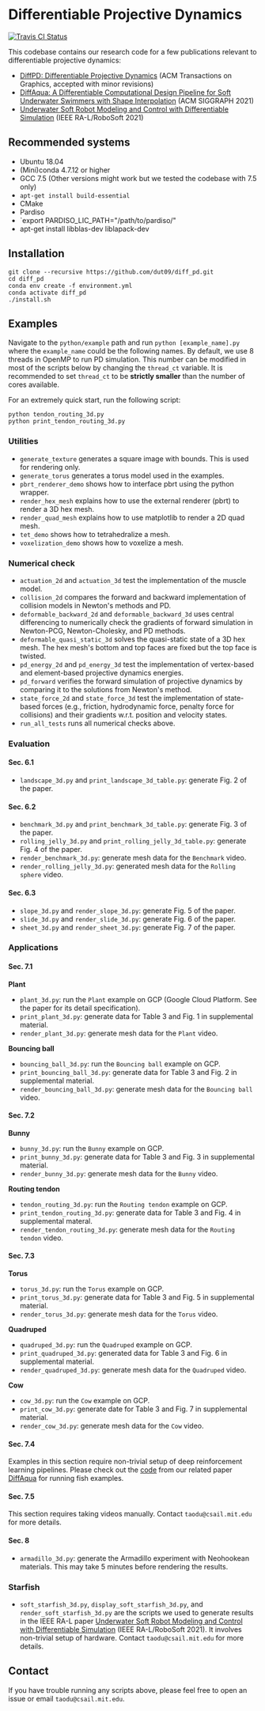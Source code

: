 # Differentiable Projective Dynamics

[![Travis CI Status](https://travis-ci.com/dut09/diff_pd.svg?branch=master)](https://travis-ci.com/dut09/diff_pd)

This codebase contains our research code for a few publications relevant to differentiable projective dynamics:
- [DiffPD: Differentiable Projective Dynamics](https://arxiv.org/pdf/2101.05917.pdf) (ACM Transactions on Graphics, accepted with minor revisions)
- [DiffAqua: A Differentiable Computational Design Pipeline for Soft Underwater Swimmers with Shape Interpolation](http://diffaqua.csail.mit.edu/) (ACM SIGGRAPH 2021)
- [Underwater Soft Robot Modeling and Control with Differentiable Simulation](https://people.csail.mit.edu/taodu/starfish/index.html) (IEEE RA-L/RoboSoft 2021)

## Recommended systems
- Ubuntu 18.04
- (Mini)conda 4.7.12 or higher
- GCC 7.5 (Other versions might work but we tested the codebase with 7.5 only)
- `apt-get install build-essential`
- CMake
- Pardiso
- `export PARDISO_LIC_PATH="/path/to/pardiso/" 
- apt-get install libblas-dev liblapack-dev
## Installation
```
git clone --recursive https://github.com/dut09/diff_pd.git
cd diff_pd
conda env create -f environment.yml
conda activate diff_pd
./install.sh
```

## Examples
Navigate to the `python/example` path and run `python [example_name].py` where the `example_name` could be the following names. By default, we use 8 threads in OpenMP to run PD simulation. This number can be modified in most of the scripts below by changing the `thread_ct` variable. It is recommended to set `thread_ct` to be **strictly smaller** than the number of cores available.

For an extremely quick start, run the following script:
```
python tendon_routing_3d.py
python print_tendon_routing_3d.py
```

### Utilities
- `generate_texture` generates a square image with bounds. This is used for rendering only.
- `generate_torus` generates a torus model used in the examples.
- `pbrt_renderer_demo` shows how to interface pbrt using the python wrapper.
- `render_hex_mesh` explains how to use the external renderer (pbrt) to render a 3D hex mesh.
- `render_quad_mesh` explains how to use matplotlib to render a 2D quad mesh.
- `tet_demo` shows how to tetrahedralize a mesh.
- `voxelization_demo` shows how to voxelize a mesh.

### Numerical check
- `actuation_2d` and `actuation_3d` test the implementation of the muscle model.
- `collision_2d` compares the forward and backward implementation of collision models in Newton's methods and PD.
- `deformable_backward_2d` and `deformable_backward_3d` uses central differencing to numerically check the gradients of forward simulation in Newton-PCG, Newton-Cholesky, and PD methods.
- `deformable_quasi_static_3d` solves the quasi-static state of a 3D hex mesh. The hex mesh's bottom and top faces are fixed but the top face is twisted.
- `pd_energy_2d` and `pd_energy_3d` test the implementation of vertex-based and element-based projective dynamics energies.
- `pd_forward` verifies the forward simulation of projective dynamics by comparing it to the solutions from Newton's method.
- `state_force_2d` and `state_force_3d` test the implementation of state-based forces (e.g., friction, hydrodynamic force, penalty force for collisions) and their gradients w.r.t. position and velocity states.
- `run_all_tests` runs all numerical checks above.

### Evaluation
#### Sec. 6.1
- `landscape_3d.py` and `print_landscape_3d_table.py`: generate Fig. 2 of the paper.

#### Sec. 6.2
- `benchmark_3d.py` and `print_benchmark_3d_table.py`: generate Fig. 3 of the paper.
- `rolling_jelly_3d.py` and `print_rolling_jelly_3d_table.py`: generate Fig. 4 of the paper.
- `render_benchmark_3d.py`: generate mesh data for the `Benchmark` video.
- `render_rolling_jelly_3d.py`: generated mesh data for the `Rolling sphere` video.

#### Sec. 6.3
- `slope_3d.py` and `render_slope_3d.py`: generate Fig. 5 of the paper.
- `slide_3d.py` and `render_slide_3d.py`: generate Fig. 6 of the paper.
- `sheet_3d.py` and `render_sheet_3d.py`: generate Fig. 7 of the paper.

### Applications
#### Sec. 7.1
**Plant**
- `plant_3d.py`: run the `Plant` example on GCP (Google Cloud Platform. See the paper for its detail specification).
- `print_plant_3d.py`: generate data for Table 3 and Fig. 1 in supplemental material.
- `render_plant_3d.py`: generate mesh data for the `Plant` video.

**Bouncing ball**
- `bouncing_ball_3d.py`: run the `Bouncing ball` example on GCP.
- `print_bouncing_ball_3d.py`: generate data for Table 3 and Fig. 2 in supplemental material.
- `render_bouncing_ball_3d.py`: generate mesh data for the `Bouncing ball` video.

#### Sec. 7.2
**Bunny**
- `bunny_3d.py`: run the `Bunny` example on GCP.
- `print_bunny_3d.py`: generate data for Table 3 and Fig. 3 in supplemental material.
- `render_bunny_3d.py`: generate mesh data for the `Bunny` video.

**Routing tendon**
- `tendon_routing_3d.py`: run the `Routing tendon` example on GCP.
- `print_tendon_routing_3d.py`: generate data for Table 3 and Fig. 4 in supplemental materal.
- `render_tendon_routing_3d.py`: generate mesh data for the `Routing tendon` video.

#### Sec. 7.3
**Torus**
- `torus_3d.py`: run the `Torus` example on GCP.
- `print_torus_3d.py`: generate data for Table 3 and Fig. 5 in supplemental material.
- `render_torus_3d.py`: generate mesh data for the `Torus` video.

**Quadruped**
- `quadruped_3d.py`: run the `Quadruped` example on GCP.
- `print_quadruped_3d.py`: generated data for Table 3 and Fig. 6 in supplemental material.
- `render_quadruped_3d.py`: generate mesh data for the `Quadruped` video.

**Cow**
- `cow_3d.py`: run the `Cow` example on GCP.
- `print_cow_3d.py`: generate date for Table 3 and Fig. 7 in supplemental material.
- `render_cow_3d.py`: generate mesh data for the `Cow` video.

#### Sec. 7.4
Examples in this section require non-trivial setup of deep reinforcement learning pipelines. Please check out the [code](https://github.com/mit-gfx/DiffAqua) from our related paper [DiffAqua](http://diffaqua.csail.mit.edu/) for running fish examples.

#### Sec. 7.5
This section requires taking videos manually. Contact `taodu@csail.mit.edu` for more details.

#### Sec. 8
- `armadillo_3d.py`: generate the Armadillo experiment with Neohookean materials. This may take 5 minutes before rendering the results.

### Starfish
- `soft_starfish_3d.py`, `display_soft_starfish_3d.py`, and `render_soft_starfish_3d.py` are the scripts we used to generate results in the IEEE RA-L paper [Underwater Soft Robot Modeling and Control with Differentiable Simulation](https://people.csail.mit.edu/taodu/starfish/index.html) (IEEE RA-L/RoboSoft 2021). It involves non-trivial setup of hardware. Contact `taodu@csail.mit.edu` for more details.

## Contact
If you have trouble running any scripts above, please feel free to open an issue or email `taodu@csail.mit.edu`.
